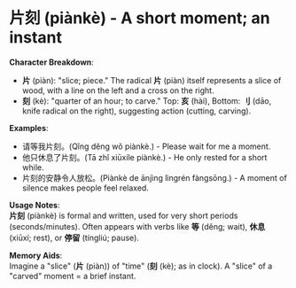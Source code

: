 # **片刻 (piànkè) - A short moment; an instant**

**Character Breakdown**:  
- **片** (piàn): "slice; piece." The radical **片** (piàn) itself represents a slice of wood, with a line on the left and a cross on the right.  
- **刻** (kè): "quarter of an hour; to carve." Top: **亥** (hài), Bottom: **刂** (dāo, knife radical on the right), suggesting action (cutting, carving).

**Examples**:  
- 请等我片刻。(Qǐng děng wǒ piànkè.) - Please wait for me a moment.  
- 他只休息了片刻。(Tā zhǐ xiūxíle piànkè.) - He only rested for a short while.  
- 片刻的安静令人放松。(Piànkè de ānjìng lìngrén fàngsōng.) - A moment of silence makes people feel relaxed.

**Usage Notes**:  
**片刻** (piànkè) is formal and written, used for very short periods (seconds/minutes). Often appears with verbs like **等** (děng; wait), **休息** (xiūxí; rest), or **停留** (tíngliú; pause).

**Memory Aids**:  
Imagine a "slice" (**片** (piàn)) of "time" (**刻** (kè); as in clock). A "slice" of a "carved" moment = a brief instant.